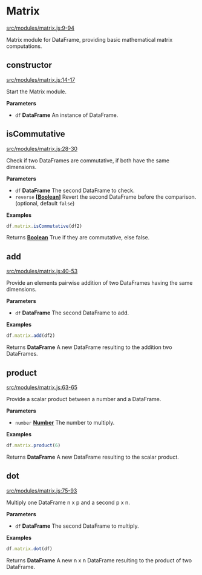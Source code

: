 <!-- Generated by documentation.js. Update this documentation by updating the source code. -->

# Matrix

[src/modules/matrix.js:9-94](https://github.com/Gmousse/dataframe-js/blob/8c00ae72b174b22aa3ed7b1b3e31271fd7a5c732/src/modules/matrix.js#L9-L94 "Source code on GitHub")

Matrix module for DataFrame, providing basic mathematical matrix computations.

## constructor

[src/modules/matrix.js:14-17](https://github.com/Gmousse/dataframe-js/blob/8c00ae72b174b22aa3ed7b1b3e31271fd7a5c732/src/modules/matrix.js#L14-L17 "Source code on GitHub")

Start the Matrix module.

**Parameters**

-   `df` **DataFrame** An instance of DataFrame.

## isCommutative

[src/modules/matrix.js:28-30](https://github.com/Gmousse/dataframe-js/blob/8c00ae72b174b22aa3ed7b1b3e31271fd7a5c732/src/modules/matrix.js#L28-L30 "Source code on GitHub")

Check if two DataFrames are commutative, if both have the same dimensions.

**Parameters**

-   `df` **DataFrame** The second DataFrame to check.
-   `reverse` **\[[Boolean](https://developer.mozilla.org/en-US/docs/Web/JavaScript/Reference/Global_Objects/Boolean)]** Revert the second DataFrame before the comparison. (optional, default `false`)

**Examples**

```javascript
df.matrix.isCommutative(df2)
```

Returns **[Boolean](https://developer.mozilla.org/en-US/docs/Web/JavaScript/Reference/Global_Objects/Boolean)** True if they are commutative, else false.

## add

[src/modules/matrix.js:40-53](https://github.com/Gmousse/dataframe-js/blob/8c00ae72b174b22aa3ed7b1b3e31271fd7a5c732/src/modules/matrix.js#L40-L53 "Source code on GitHub")

Provide an elements pairwise addition of two DataFrames having the same dimensions.

**Parameters**

-   `df` **DataFrame** The second DataFrame to add.

**Examples**

```javascript
df.matrix.add(df2)
```

Returns **DataFrame** A new DataFrame resulting to the addition two DataFrames.

## product

[src/modules/matrix.js:63-65](https://github.com/Gmousse/dataframe-js/blob/8c00ae72b174b22aa3ed7b1b3e31271fd7a5c732/src/modules/matrix.js#L63-L65 "Source code on GitHub")

Provide a scalar product between a number and a DataFrame.

**Parameters**

-   `number` **[Number](https://developer.mozilla.org/en-US/docs/Web/JavaScript/Reference/Global_Objects/Number)** The number to multiply.

**Examples**

```javascript
df.matrix.product(6)
```

Returns **DataFrame** A new DataFrame resulting to the scalar product.

## dot

[src/modules/matrix.js:75-93](https://github.com/Gmousse/dataframe-js/blob/8c00ae72b174b22aa3ed7b1b3e31271fd7a5c732/src/modules/matrix.js#L75-L93 "Source code on GitHub")

Multiply one DataFrame n x p and a second p x n.

**Parameters**

-   `df` **DataFrame** The second DataFrame to multiply.

**Examples**

```javascript
df.matrix.dot(df)
```

Returns **DataFrame** A new n x n DataFrame resulting to the product of two DataFrame.
